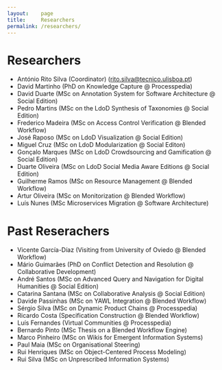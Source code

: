 ```yaml
---
layout:    page
title:     Researchers
permalink: /researchers/
---
```



# Researchers

- António Rito Silva (Coordinator) (rito.silva@tecnico.ulisboa.pt)
- David Martinho (PhD on Knowledge Capture @ Processpedia)
- David Duarte (MSc on Annotation System for Software Architecture @ Social Edition)
- Pedro Martins (MSc on the LdoD Synthesis of Taxonomies @ Social Edition)
- Frederico Madeira (MSc on Access Control Verification @ Blended Workflow)
- José Raposo (MSc on LdoD Visualization @ Social Edition) 
- Miguel Cruz (MSc on LdoD Modularization @ Social Editon)
- Gonçalo Marques (MSc on LdoD Crowdsourcing and Gamification @ Social Edition)
- Duarte Oliveira (MSc on LdoD Social Media Aware Editions @ Social Edition)
- Guilherme Ramos (MSc on Resource Management @ Blended Workflow)
- Artur Oliveira (MSc on Monitorization @ Blended Workflow)
- Luís Nunes (MSc Microservices Migration @ Software Architecture)

# Past Reserachers

- Vicente García-Díaz (Visiting from University of Oviedo @ Blended Workflow)
- Mário Guimarães (PhD on Conflict Detection and Resolution @ Collaborative Development)
- André Santos (MSc on Advanced Query and Navigation for Digital Humanities @ Social Edition)
- Catarina Santana (MSc on Collaborative Analysis @ Social Edition)
- Davide Passinhas (MSc on YAWL Integration @ Blended Workflow)
- Sérgio Silva (MSc on Dynamic Product Chains @ Processpedia)
- Ricardo Costa (Specification Construction @ Blended Workflow)
- Luís Fernandes (Virtual Communities @ Processpedia)
- Bernardo Pinto (MSc Thesis on a Blended Workflow Engine)
- Marco Pinheiro (MSc on Wikis for Emergent Information Systems)
- Paul Maia (MSc on Organisational Steering)
- Rui Henriques (MSc on Object-Centered Process Modeling)
- Rui Silva (MSc on Unprescribed Information Systems)
